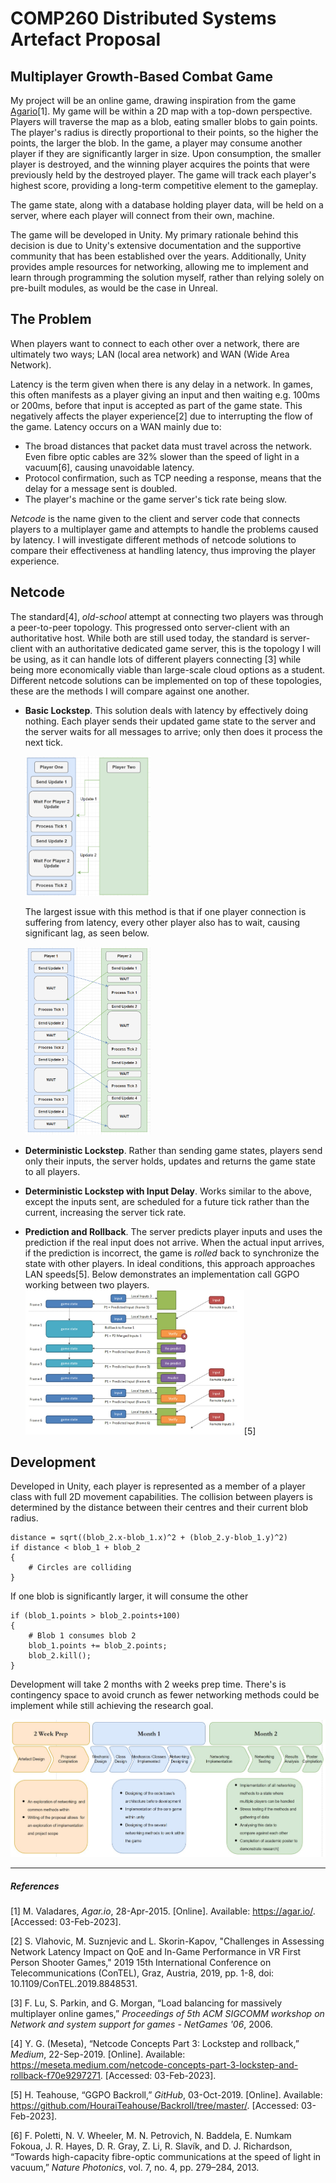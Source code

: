 # COMP260 Distributed Systems Artefact Proposal
 ## Multiplayer Growth-Based Combat Game
My project will be an online game, drawing inspiration from the game [Agario](https://agar.io/)[1]. My game will be within a 2D map with a top-down perspective. Players will traverse the map as a blob, eating smaller blobs to gain points. The player's radius is directly proportional to their points, so the higher the points, the larger the blob. In the game, a player may consume another player if they are significantly larger in size. Upon consumption, the smaller player is destroyed, and the winning player acquires the points that were previously held by the destroyed player. The game will track each player's highest score, providing a long-term competitive element to the gameplay.

The game state, along with a database holding player data, will be held on a server, where each player will connect from their own, machine.

The game will be developed in Unity. My primary rationale behind this decision is due to Unity's extensive documentation and the supportive community that has been established over the years. Additionally, Unity provides ample resources for networking, allowing me to implement and learn through programming the solution myself, rather than relying solely on pre-built modules, as would be the case in Unreal.

## The Problem

When players want to connect to each other over a network, there are ultimately two ways; LAN (local area network) and WAN (Wide Area Network). 

Latency is the term given when there is any delay in a network. In games, this often manifests as a player giving an input and then waiting e.g. 100ms or 200ms, before that input is accepted as part of the game state. This negatively affects the player experience[2] due to interrupting the flow of the game. Latency occurs on a WAN mainly due to:
- The broad distances that packet data must travel across the network. Even fibre optic cables are 32% slower than the speed of light in a vacuum[6], causing unavoidable latency.
- Protocol confirmation, such as TCP needing a response, means that the delay for a message sent is doubled. 
- The player's machine or the game server's tick rate being slow.


*Netcode* is the name given to the client and server code that connects players to a multiplayer game and attempts to handle the problems caused by latency. I will investigate different methods of netcode solutions to compare their effectiveness at handling latency, thus improving the player experience. 

## Netcode

The standard[4], *old-school* attempt at connecting two players was through a peer-to-peer topology. This progressed onto server-client with an authoritative host. While both are still used today, the standard is server-client with an authoritative dedicated game server, this is the topology I will be using, as it can handle lots of different players connecting [3] while being more economically viable than large-scale cloud options as a student. Different netcode solutions can be implemented on top of these topologies, these are the methods I will compare against one another.

- **Basic Lockstep**. This solution deals with latency by effectively doing nothing. Each player sends their updated game state to the server and the server waits for all messages to arrive; only then does it process the next tick.
  
	<img src="Documentation\Proposal Images\Basic Lockstap Diagram.png" alt="Diagram showing Best case connection" width="200"/>
	
	The largest issue with this method is that if one player connection is suffering from latency, every other player also has to wait, causing significant lag, as seen below.

	<img src="Documentation\Proposal Images\basic lockstep lagging diagram.png" alt="Diagram showing the solution lagging" width="200">

- **Deterministic Lockstep**. Rather than sending game states, players send only their inputs, the server holds, updates and returns the game state to all players.
- **Deterministic Lockstep with Input Delay**. Works similar to the above, except the inputs sent, are scheduled for a future tick rather than the current, increasing the server tick rate.
- **Prediction and Rollback**. The server predicts player inputs and uses the prediction if the real input does not arrive. When the actual input arrives, if the prediction is incorrect, the game is *rolled* back to synchronize the state with other players. In ideal conditions, this approach approaches LAN speeds[5]. Below demonstrates an implementation call GGPO working between two players.
	<img src="Documentation\Proposal Images\Rollback Diagram.jpg" width="350">[5]
## Development 
Developed in Unity, each player is represented as a member of a player class with full 2D movement capabilities. The collision between players is determined by the distance between their centres and their current blob radius.
```
distance = sqrt((blob_2.x-blob_1.x)^2 + (blob_2.y-blob_1.y)^2)
if distance < blob_1 + blob_2
{
    # Circles are colliding
}
```
If one blob is significantly larger, it will consume the other
```
if (blob_1.points > blob_2.points+100)
{
	# Blob 1 consumes blob 2
	blob_1.points += blob_2.points;
	blob_2.kill();
}
```
Development will take 2 months with 2 weeks prep time. There's is contingency space to avoid crunch as fewer networking methods could be implement while still achieving the research goal.

<img src="Documentation\Proposal Images\Dev Roadmap.jpg" width="600">

---
##### References 
[1] M. Valadares, _Agar.io_, 28-Apr-2015. [Online]. Available: https://agar.io/. [Accessed: 03-Feb-2023].

[2] S. Vlahovic, M. Suznjevic and L. Skorin-Kapov, "Challenges in Assessing Network Latency Impact on QoE and In-Game Performance in VR First Person Shooter Games," 2019 15th International Conference on Telecommunications (ConTEL), Graz, Austria, 2019, pp. 1-8, doi: 10.1109/ConTEL.2019.8848531.

[3] F. Lu, S. Parkin, and G. Morgan, “Load balancing for massively multiplayer online games,” _Proceedings of 5th ACM SIGCOMM workshop on Network and system support for games - NetGames '06_, 2006.

[4] Y. G. (Meseta), “Netcode Concepts Part 3: Lockstep and rollback,” _Medium_, 22-Sep-2019. [Online]. Available: https://meseta.medium.com/netcode-concepts-part-3-lockstep-and-rollback-f70e9297271. [Accessed: 03-Feb-2023].

[5] H. Teahouse, “GGPO Backroll,” _GitHub_, 03-Oct-2019. [Online]. Available: https://github.com/HouraiTeahouse/Backroll/tree/master/. [Accessed: 03-Feb-2023].

[6] F. Poletti, N. V. Wheeler, M. N. Petrovich, N. Baddela, E. Numkam Fokoua, J. R. Hayes, D. R. Gray, Z. Li, R. Slavík, and D. J. Richardson, “Towards high-capacity fibre-optic communications at the speed of light in vacuum,” _Nature Photonics_, vol. 7, no. 4, pp. 279–284, 2013.